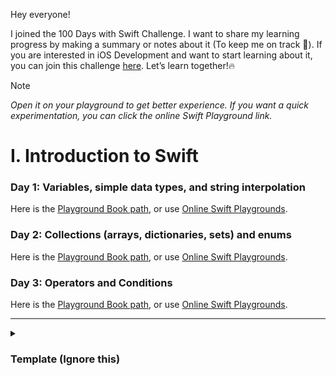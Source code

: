 Hey everyone!

I joined the 100 Days with Swift Challenge. I want to share my learning progress by making a summary or notes about it (To keep me on track 🤭). If you are interested in iOS Development and want to start learning about it, you can join this challenge [here](https://www.hackingwithswift.com/100). 
Let’s learn together!🔥

> [!NOTE]
> _Open it on your playground to get better experience._
> _If you want a quick experimentation, you can click the online Swift Playground link._

# I. Introduction to Swift

### Day 1: Variables, simple data types, and string interpolation
Here is the [Playground Book path](https://github.com/cmp9797/100DaysWithSwiftChallenge/blob/20ef1ad6428758ee4c431dab5f5a2cd246b61b9a/PlaygroundBook/100DaysWithSwiftChallenge.playgroundbook/Edits/UserEdits.diffpack/Chapters/Chapter1.playgroundchapter/Pages/9BE153C4-1825-4EE7-AA70-A597918FCE71.playgroundpage/main.swift.delta), or use 
[Online Swift Playgrounds](https://swiftfiddle.com/?c=H4sIAAAAAAAAA7VVbU%2FbMBD%2BK6d8GaC%2BwCS0jYkPATpWCVLUhk2TIiE3ubZWHTuzHVCY9t93ttMwKHv5AMmHJHf23XP3POf8iPLoKOJlpbSFT6qWBbNcyYzu4R58iafj%2BORiNAMmCzidJLM0TlLYG5J32Hn9h10h3DJRI5zGCcwRSlXwBceiB2ts7pQujiCLbpnOokzSAyQrEY7J9lWposkioCC5RmYRGEXSnM0FQs6EwIJWueW0aKG0T3VgLFhOJtnFmdf39z6Mz9z4Zd5pVef1dQ27Sp5BnkzSP6IXaF0IevjAb18CPm17iNWVgFor3YJNlMUj%2F5Z2SCVSVKqLkN5pVlX0dcftCr7XynoCoWR6bcifs9qgz0nMMrBNhcANzNLpODlvae6%2F9BUUsgez8eXVxQjO4jSG9NsV6aiVzib9o6II1t%2BKCbLh0mpV1Lm3u559RiFUD8ZvSthQ0TbushaW9wWXCDOruVwab772%2FdBIHVG1I8nlwbZh1FNjlXYC0G4Zk3AAPoRakMdFyeQWBn%2FLFgmlfwAjg5NsFe21O79v3f0IwehW7AYtbtKHVMYJpmQkNxKWaHrQqLrjHmkkkeWrAM93jEGWDeBfALPsvxG2nRwn6eh8NO0YwCXqpC7nqCn6u326fM4n5huyw5aI6YhBbXJX5ApFBQYrpt3YCKaXpOywn%2Bor2Zo0YQMTNFkFJ7J6T0ZWY8m4NN5i3IyFdGeTazqYILwHlo9buvuVxpwb15mFUKQvuexXitC3qXstAwvNfA%2BYCKla%2FYUgj4sfHH7I5JbjZuPxKE4mk4tRnPj3lRLuTLC6dmcCHQlZtGDCuI9QlZKiaZttUmbWp6qs6NQh3o%2FB75Lb9hDhtQfaz63Xw%2FRqchGn40mymWnHpvEKrWrbUhSOQUOaMbxA59TdFLny2NIR8%2F4ZxT4d6wGMgZWk3R3aswsNMm2A%2Buh0%2FWoVR73oln6Ph4OD%2FcF%2B9PMX1lJvsS0HAAA%3D).
    
### Day 2: Collections (arrays, dictionaries, sets) and enums
Here is the [Playground Book path](https://github.com/cmp9797/100DaysWithSwiftChallenge/blob/20ef1ad6428758ee4c431dab5f5a2cd246b61b9a/PlaygroundBook/100DaysWithSwiftChallenge.playgroundbook/Edits/UserEdits.diffpack/Chapters/Chapter1.playgroundchapter/Pages/27715B0C-1FA6-4DCC-A2B5-3DE60C01F55F.playgroundpage/main.swift.delta), or use 
[Online Swift Playgrounds](https://swiftfiddle.com/?c=H4sIAAAAAAAAA7VYbXMbtxH%2BKwi%2FVMrQlERVTcyJ02El2uXUljwk7dQ19QG8A0lEdzgGwJFiMp7x3%2BhM%2B%2Bf8S%2FrsAnc8UrbTeBL5RSSw2F3sPvuGX1pJq9fS%2BaqwXjwtSpNKrwszxZ%2BTr8XlzfPng8vJ8OZ6LL4%2BwdKJ6I9G%2FTf86bLIMpUQtRPFXKxlVionNkudLMVSrpXwSyWczPFhu1J8ZLzRcy%2BktXIrtBNylmGzEM4XVolUz%2BfKKuOZvmYppiZTXiysxOITMW29LO0K557RwrQVduWKlmj3mVXKiD59rzZzlRWGN9%2BoLCs24gUt0G7Yn9tSeweCtyykHbi1w7nbyGP7NFD1xNuxt9osbhsHAqXADUuHLb45X0IaU3i2qGOTEoESH97%2Fp2%2B2H97%2FV0jHtDC7mmuj0sNTUbi%2BV%2BmV9JKk4ySLnrb%2BTreZttritI27TZawKP56de95sfP4%2FDYKjRaHlHsi%2BVnZQsykg7ypWeEy%2FijY4O3Z7bGgE%2FHrBd1JWVvYtpipRJLypG%2FgV5hsGzx9LrRXuWsLV4hc3kdJpsxnypLAbtRjPJjwb6dznUkrNtovAzPwL724vhFXr14%2BH172JwMxnAxejOEMk2J9IsaTm9HgSgyvRf%2F6jbgZXQ1GzEt7ksAQSoUsfZHDconMoNtsK9zWQbN4WaBAzec60cokWz68KpzTEYUyvwNeFXw8t0Ue1Ar2T4qssC4YHVLIutPWgoA2bdX4uKyIxsofhRPH8dq5BGdJvAFyi5jJwHiN%2B1upzQyADIea3LeM1H1JYPebDtBH3odToQWHo0oK2BNBZrcUYZGALKgXhkwYVb4uvOrxp1cuWgUmSpYquRN6TgiWITwJxepeOx8cTIQMiZnyHs4vVh6%2B%2FpnBDFiAk7TJkmJEG3hGpqRFgFNIL%2FzRKAqFIlILOFMUa3CjKwRsOS%2BtD46ixbm2zoctZjO4lzliuFdzEJvCpqRAqjllSQvIrZaFUTVMDfxsvEy8yHCdtlA%2B6URrTADKwWeRu0QkPx3%2BEwAdD%2F8VSFlZAl9IY5f9axgFJpRmodI2JcpM7Yg48EEzqbMEbUE3ZQnNhFTNRiysMJxUgdgkUc7VPIIBnStpt6SECKUkTsx%2BBOZCJFW0rko9YfPD%2B387sbLFSlmvlUPG8EhyuJhynQqqJi3y13yVJ%2BKo2xZnbfGXtjhvi8fHgSQv1po3vfaw%2FbR1WaSSYIiaokYqUxSEWO6eds9oeaGMJbKkyFW6fZRamYP8mK5xcDN3stOtylgsrXPK0LbKlZlvSKySFbuptnFlw30WrC2xecAlaAEo7rMh8z8Ik5FK6B5AICOXHcg%2BINAjORHkP1HhHIwL5gRveCvmnR3uxNpR4hzT7131nZQB31w6kVtWKtFIbezkOdULylqxPpMkqzJ4Ia0k1tFaszCoQvoneDdQBLgcBOIO0gr546dSJ3dZM3B3%2BixsUa4aN8TVPNtzhRwI1YFpT0KQrJEmdp7%2BE3oJmyobDXA15O6jP3rziehzVeGYBNGO7C1NIxVUeQZ1Ak4B7kP4IIx0ClfAaCSfCgaVw9ad2iIf8sl5YaEe1v5Baz18YPhXbQUKtszGCYReZtK5M64PRuBn2hr7kpif0bHHp%2B2D5S4tf0vLtySIZDcCswYbVGkLdAK7tNepy%2FWB7LdNkSHdL5SPqRGkwhEt%2BaMm27UjD3oOCuYDCd1d44NPQ%2BNvv%2FC6wa1qLhFq4nUAB1x2VafluuhMW2kggz8AQbrPTKL8wLtxI2bWzRIdH101pRZpgwVpuCkg23FtIm9PW0Zn01aH%2BQ9Dxss0F2ZUM%2BIMwFYlraIiOK5Ysay9ayK2RWk5NKbmgZm%2BzCof9Wp359VzTqPh1r3TfQfvG2PaOqV6viuudOvQzT%2F6vX%2FCTIAxYTSghm3w4uXkzWdnBsf9P%2BcqwuQW5fY%2B1o4tJ5AzglmFrtu9LTYtbR2FCmEWSK4zC7%2FBDh9hdQ56%2FvAdDn1%2FdNxsQQMZ0t%2FHafazzueU3sGWtAvx0RNxQDg6fkjWiKOajo72bn%2FtUjsedLPdt%2B8Cl3bk9n00T5rGdDI1zbOA1OAaKYLHoQHEabcMk9BBoxMjxEqrqnqGwEOkqHzlt6G2IVDaIVXW9VY1SoZvJLWq7w3BmliFVENNoO%2BIv72aRC44nUBIXqQqQ1jm2oVpiusow7sjfthJ4LaaRy0mqAK1U1kslsgj5NHK1m1iw%2Fnr%2BK8wQRUbsZAHLSYoxYrHU4wLu8tWN0W1CaUkrVooq3xpTV3T56UJVXdd6FQc1V%2B5BEZaZCZqgtlVYun9yvUANDSfd9TnztHJd9BNnKAcOx4eT87Pzy%2B%2B%2BfZxN6DxUaoS1EFweMQaPmINydd%2FbKAPrl%2B9GIz6IbiP6Nv4uApytgi8EibZZgtw0HpEz7HtcoGmUFPrwxAL05I2NDKwk2nWzGd6gWmU5xXOvAnwEb2hYljSsBchCKq6wagbhpAb2QPL6DV%2BmciVNLBiBMFZR7yQpmR28RpE2XyGCD0iR89cUj1pLnd53ZXcNu5vne%2B2aOCKArsd8YysFK8aDURde9N6LDFVLomvCwpTwdTQ%2F%2Bg6efOXUFsSSbNaFL9bIUVLC%2BO%2Ba2r0Z2gUjndqgpCtx%2BObyyES%2BpV43X%2F%2BajDecy8lFvzTIdZQaEKXxAAvOGRIL5LbiTr2Af81%2Ba%2Bp5SzMmvV3WxpyxFFKgDfMr4rZ4waZl9kdkflipZOPEZCBiGBdZBiDQqTXF2frPakV6hwSX3BdnRDoKp3paSFQhb4skIoLkc6iuUb9Hz5pJ8qXEWI0J9Oou28gSrTGqwUiYMKPZLz50moMDH6LLb7BnuUyHv%2FPGiuYnjQhol5Y6sWSLx3aiga7Iys33HT1RPc4jk6UkJA6WpFNhc2roqSHkY%2BoFXZ6FcXvo1xg9v%2Fp92snMRV%2B%2Bdlv9s%2FW7ROuwFbhrjItELDafUUtIpr3hV4ryk2C38q%2BmkYnV1IOTbVnq85Fc7Fprqa9xDvSQjTmmajCb5N1%2BlAW1rv7OpBErF4EqZzfD4bdoUFjsAn5ql296u49vaF91QuoJjE1MtMwslWPLfx8Ex%2FaTjshlw85vYsfS%2FTr1DzwFBdiI2TgwjTfemgMpRfIWAlCIcbGRsMh%2B8oslFGWShCajVC%2B%2BelyU9g7Hj6GB2KybecPrKOtdmvd6rUuOmenndPWu%2F8B%2BOX5LoIXAAA%3D).

### Day 3: Operators and Conditions
Here is the [Playground Book path](https://github.com/cmp9797/100DaysWithSwiftChallenge/blob/20ef1ad6428758ee4c431dab5f5a2cd246b61b9a/PlaygroundBook/100DaysWithSwiftChallenge.playgroundbook/Edits/UserEdits.diffpack/Chapters/Chapter1.playgroundchapter/Pages/My%20Playground.playgroundpage/main.swift.delta), or use 
[Online Swift Playgrounds](https://swiftfiddle.com/?c=H4sIAAAAAAAAA81XC28aORD%2BK9OV0ssDCKTl1KKSE0loiq6BCEirqludDGvCtovN2bsQ1Pa%2F32d7lywQcjmpSEeALPY3Y8975rs39GpeOJlKFdNbmYiAxaEUPv6OD6nRbfXfXTX7rXPqXDe7jX6n26PDY%2Bwd01GBigU6LNBxgfZ8EfGYGNWpcuKeB3h%2BadjYjSBoJxOsMDqigVvTySBWbBhnG8VsY5JEcTiNFtnGYbYRhLMw4NnysVm2N7nFXjzmpPiEhSLgimYsSjixUYxnQ6WtSJa5DJJIZjz2ljzOx3z4jcKRZSSSyQCUoU6PDIj%2FnbAoWtA8jMckgVEpyBL7HqBsK37wh%2B%2B500N95YTj5vjS%2Fc99OarR4CC9zEXn5ux9k2aaWu1%2B87LZdasyGYCQma9Yko6lyq6qU1nN5QM%2BDCcsoqkMRVygs5u%2BpW6JeI3UKWmqgNc8WqQ6tod8MFu17MQ6vS7%2FVS6vfypE4DtVOEYDsfYqlFORRZxyMzd4lNV2bpVUMW0Z85p9OoMRyGo9CEew2mLKSY6cTAXSkuachkz8BouHdzAINDOhZArp4S3GfKGgCskpV6m%2Fg%2BcnmZDgBixpKMWMIyTCmEah0lYOafWr2YS78%2FbPmY5DcUsTsJTBQRo0xV%2F9chF3uAxB6nxodt93Ghet9mUWjb535HupPFIZ0WnAKdFOGp1MoCqxgDgcT9Yrl7Ig4pkVyBnsK%2FyGB71YGcnqYHwuA%2FMYahxwhN%2BjRGT%2B7LANpdgC0M%2B%2B12QqHvteAbAeixMF5BcQYadnqMz6lZRmdcOivXk4ip1J%2B5%2Bum8Ve422T3jfalzeNy6Y1KWwxl8ak5ugFjAXTOvPnRNitCc47V9edm%2FYFNXq91mX7qtnub2ZGPUYyHTMRLO2hC24RfjeHqmARfofA0%2FreCquueFRHdsXnGJ%2B9ui9mTJEemqhFBFV94Z6LdarayFlyYRoazoApiKrGXLvXC4pFr9PeVEcdMjzD5xRv%2FHuDdyoRNID8V0MwyygrFTbaejGDo3KbMHyvEUV8kbmc5gjNYA2QBCE3AMcQa%2Btc6ht0Rm1wNpuoYZDttM%2B20goZP4H%2B9GH6W8WZS9kIVUTsPSOnG8vF1anfU%2FtbLm6pun6eWT7NQdaPeAj%2FZg0fOYfcAq5vQ6%2FefiWmkWS1TSQFG7xhFCGxTqYM7K3Psmg6ZgMeh0NQS2VKN5I4Z8MxDcfMdAdcW0YPAGGAATP5TQq6EeFQBsj4MopsEIHgViqkucmu%2Fb590eq3Ou2lt6OF4JFGOGbW9kXOlK98AUDOAlX67gtydW8fLuzvZ5sHVkIeybkJYBSXn45xnn6PToxvlx9nwmdc5Dk8CpZB4LA7VFyWMs5abVPCNpX4%2FDntI38eFOjHD9qX6mBFiegw87GwptOlTsDkHvawpmwXsaIBk7WxsCRcU6C5e%2B4mL552EwjxbzdpmKqGdgLezDeP3KUL95vddqP76b67yFexrFzNEUvW9YwUoStTOT1UyquKML%2BdZPegfP74g1LdC9uYoEplFQw9Rm1j09R4rkwsGY2sZBhMIRP2zdHbFKAxy0RpX140bQOq4pRL03LH41B8MynLtnWrZMg2JqlAVCTNwKS0xEwSiGIR7NoCvY%2Bt%2Fvk76vUb%2FabpKJZh4AYNFiGJC6S1mW1xV41gDIV2ziRMJEOXYq1kOnFaxbdRoZAWoNEzaSRNV0vnqA%2FmBFNDdSKELbIpu2wPXmo5%2B57CcOV7tZX4sU0iSgCmEMWRe62BUrwWcr6G%2F6jY1HThc6YmK1B3%2BCqWm5qXoNVRPI2FgI%2BYaRjysKb4KhemG8SkxxbPcjFzTCPMYPFYyeTWzgq2G56PuTDDwZwJNzXyOz5MbM1wbT86eoxF7qcdBvldbHX3v1YNrQhLrhAtqZ1zOEl5kC%2FGqbjpFihSHac0%2F1XnO4ySLkaB5mZ3WSnROxaNiuifBXWZuOXUSbtuu18qoeEslU6znhm9U3lpSbeU2bEMbLVcs9orG%2FNXy3buwFAZBqQsb7hRGS31y9d5fZjBccTCCO41YEG0KN0bsGqYvqrW1uEBOHb%2BLG116wxje7hVrz4p0XkkjS8%2FKG7paZKWcpKmXrNdXMPoyeKWfq24TsjlZIuWkpl502WwacQEjzVkzY%2BiRqyHh1H7vDGJZreo6IxjzTQBKfPP5S8H9kYZ7Nqu00jJCZ2ooPgiHq%2FgK9DByeM00Ck38%2BHICbNB%2Fgg1ShLqcpFeqGCFLHfozsLQK3gzr%2BZVS5Vyqez9%2FAeuUA4vPRQAAA%3D%3D).


------

<details>
    <summary><h3>Template (Ignore this)</h3></summary>

### Day X: 
    
Here is the [Playground Book path](), or use [Online Swift Playgrounds]().

</details>
